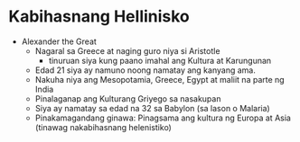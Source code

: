 # Kabihasnang Hellinisko
+ Alexander the Great
    + Nagaral sa Greece at naging guro niya si Aristotle
        + tinuruan siya kung paano imahal ang Kultura at Karungunan
    + Edad 21 siya ay namuno noong namatay ang kanyang ama.
    + Nakuha niya ang Mesopotamia, Greece, Egypt at maliit na parte ng India
    + Pinalaganap ang Kulturang Griyego sa nasakupan
    + Siya ay namatay sa edad na 32 sa Babylon (sa lason o Malaria)
    + Pinakamagandang ginawa​: Pinagsama ang kultura ng Europa at Asia (tinawag nakabihasnang helenistiko)
